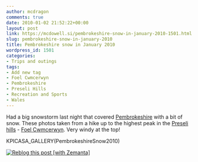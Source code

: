 ```yaml
---
author: mcdragon
comments: true
date: 2010-01-02 21:52:22+00:00
layout: post
link: https://mcdowell.si/pembrokeshire-snow-in-january-2010-1501.html
slug: pembrokeshire-snow-in-january-2010
title: Pembrokeshire snow in January 2010
wordpress_id: 1501
categories:
- Trips and outings
tags:
- Add new tag
- Foel Cwmcerwyn
- Pembrokeshire
- Preseli Hills
- Recreation and Sports
- Wales
---
```


Had a big snowstorm last night that covered [Pembrokeshire](http://en.wikipedia.org/wiki/Pembrokeshire) with a bit of snow. These photos taken from a hike up to the highest peak in the [Preseli hills](http://en.wikipedia.org/wiki/Preseli_Hills) - [Foel Cwmcerwyn](http://en.wikipedia.org/wiki/Foel_Cwmcerwyn). Very windy at the top!

KPICASA_GALLERY(PembrokeshireSnow2010)


[![Reblog this post [with Zemanta]](http://img.zemanta.com/reblog_e.png?x-id=4fe6b79b-9360-4d3c-b098-93c8ed369e4b)](http://reblog.zemanta.com/zemified/4fe6b79b-9360-4d3c-b098-93c8ed369e4b/)
